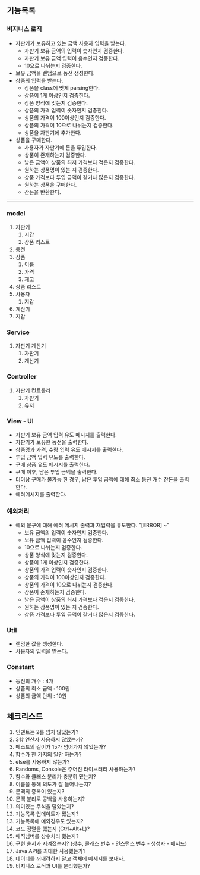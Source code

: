 ## 기능목록

### 비지니스 로직

- 자판기가 보유하고 있는 금액 사용자 입력을 받는다.
    - 자판기 보유 금액의 입력이 숫자인지 검증한다.
    - 자판기 보유 금액 입력이 음수인지 검증한다.
    - 10으로 나뉘는지 검증한다.
- 보유 금액을 랜덤으로 동전 생성한다.
- 상품의 입력을 받는다.
    - 상품을 class에 맞게 parsing한다.
    - 상품이 1개 이상인지 검증한다.
    - 상품 양식에 맞는지 검증한다.
    - 상품의 가격 입력이 숫자인지 검증한다.
    - 상품의 가격이 100이상인지 검증한다.
    - 상품의 가격이 10으로 나뉘는지 검증한다.
    - 상품을 자판기에 추가한다.
- 상품을 구매한다.
    - 사용자가 자판기에 돈을 투입한다.
    - 상품이 존재하는지 검증한다.
    - 남은 금액이 상품의 최저 가격보다 적은지 검증한다.
    - 원하는 상품명이 있는 지 검증한다.
    - 상품 가격보다 투입 금액이 같거나 많은지 검증한다.
    - 원하는 상품을 구매한다.
    - 잔돈을 반환한다.

---

### model

1. 자판기
   1. 지갑
   3. 상품 리스트
2. 동전
3. 상품
   1. 이름
   2. 가격
   3. 재고
4. 상품 리스트
5. 사용자
   1. 지갑
6. 계산기
7. 지갑

### Service

1. 자판기 계산기
   1. 자판기
   2. 계산기

### Controller

1. 자판기 컨트롤러
   1. 자판기
   2. 유저

### View - UI

- 자판기 보유 금액 입력 유도 메시지를 출력한다.
- 자판기가 보유한 동전을 출력한다.
- 상품명과 가격, 수량 입력 유도 메시지를 출력한다.
- 투입 금액 입력 유도를 출력한다.
- 구매 상품 유도 메시지를 출력한다.
- 구매 이후, 남은 투입 금액을 출력한다.
- 더이상 구매가 불가능 한 경우, 남은 투입 금액에 대해 최소 동전 개수 잔돈을 출력한다.
- 에러메시지를 출력한다.

### 예외처리

- 예외 문구에 대해 에러 메시지 출력과 재입력을 유도한다. "[ERROR] ~"
    - 보유 금액의 입력이 숫자인지 검증한다.
    - 보유 금액 입력이 음수인지 검증한다.
    - 10으로 나뉘는지 검증한다.
    - 상품 양식에 맞는지 검증한다.
    - 상품이 1개 이상인지 검증한다.
    - 상품의 가격 입력이 숫자인지 검증한다.
    - 상품의 가격이 100이상인지 검증한다.
    - 상품의 가격이 10으로 나뉘는지 검증한다.
    - 상품이 존재하는지 검증한다.
    - 남은 금액이 상품의 최저 가격보다 적은지 검증한다.
    - 원하는 상품명이 있는 지 검증한다.
    - 상품 가격보다 투입 금액이 같거나 많은지 검증한다.

### Util

- 랜덤한 값을 생성한다.
- 사용자의 입력을 받는다.

### Constant

- 동전의 개수 : 4개
- 상품의 최소 금액 : 100원
- 상품의 금액 단위 : 10원

## 체크리스트

1. 인덴트는 2를 넘지 않았는가?
2. 3항 연산자 사용하지 않았는가?
3. 메소드의 길이가 15가 넘어가지 않았는가?
4. 함수가 한 가지의 일만 하는가?
5. else를 사용하지 않는가?
6. Randoms, Console은 주어진 라이브러리 사용하는가?
7. 함수와 클래스 분리가 충분히 됐는지?
8. 이름을 통해 의도가 잘 들어나는지?
9. 문맥의 중복이 있는지?
10. 문맥 분리로 공백을 사용하는지?
11. 의미있는 주석을 달았는지?
12. 기능목록 업데이트가 됐는지?
13. 기능목록에 예외경우도 있는지?
14. 코드 정렬을 했는지 (Ctrl+Alt+L)?
15. 매직넘버를 상수처리 했는지?
16. 구현 순서가 지켜졌는지? (상수, 클래스 변수 - 인스턴스 변수 - 생성자 - 메서드)
17. Java API를 최대한 사용했는가?
18. 데이터를 꺼내려하지 말고 객체에 메세지를 보내자.
19. 비지니스 로직과 UI를 분리했는가?